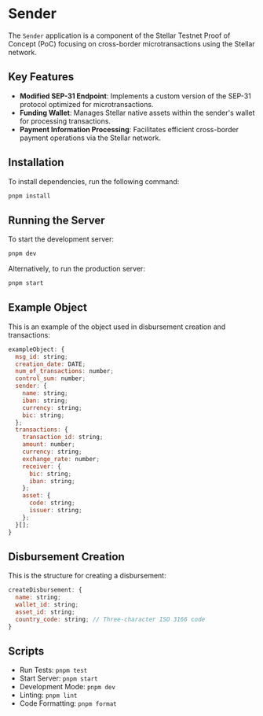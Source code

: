 # Sender

The `Sender` application is a component of the Stellar Testnet Proof of Concept (PoC) focusing on cross-border microtransactions using the Stellar network.

## Key Features
- **Modified SEP-31 Endpoint**: Implements a custom version of the SEP-31 protocol optimized for microtransactions.
- **Funding Wallet**: Manages Stellar native assets within the sender's wallet for processing transactions.
- **Payment Information Processing**: Facilitates efficient cross-border payment operations via the Stellar network.

## Installation

To install dependencies, run the following command:

```bash
pnpm install
```

## Running the Server
To start the development server:
```bash
pnpm dev
```

Alternatively, to run the production server:
```bash
pnpm start
```

## Example Object
This is an example of the object used in disbursement creation and transactions:
```js
exampleObject: {
  msg_id: string;
  creation_date: DATE;
  num_of_transactions: number;
  control_sum: number;
  sender: {
    name: string;
    iban: string;
    currency: string;
    bic: string;
  };
  transactions: {
    transaction_id: string;
    amount: number;
    currency: string;
    exchange_rate: number;
    receiver: {
      bic: string;
      iban: string;
    };
    asset: {
      code: string;
      issuer: string;
    };
  }[];
}
```

## Disbursement Creation
This is the structure for creating a disbursement:
```js
createDisbursement: {
  name: string;
  wallet_id: string;
  asset_id: string;
  country_code: string; // Three-character ISO 3166 code
}
```

## Scripts
- Run Tests: `pnpm test`
- Start Server: `pnpm start`
- Development Mode: `pnpm dev`
- Linting: `pnpm lint`
- Code Formatting: `pnpm format`

